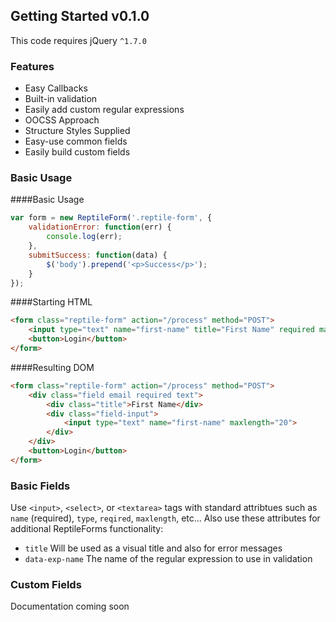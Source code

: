 ## Getting Started v0.1.0
This code requires jQuery `^1.7.0`

### Features
- Easy Callbacks
- Built-in validation
 - Easily add custom regular expressions
- OOCSS Approach
 - Structure Styles Supplied
- Easy-use common fields
- Easily build custom fields

### Basic Usage
####Basic Usage
```js
var form = new ReptileForm('.reptile-form', {
	validationError: function(err) {
		console.log(err);
	},
	submitSuccess: function(data) {
		$('body').prepend('<p>Success</p>');
	}
});
```
####Starting HTML
```html
<form class="reptile-form" action="/process" method="POST">
	<input type="text" name="first-name" title="First Name" required maxlength="20">
	<button>Login</button>
</form>
```
####Resulting DOM
```html
<form class="reptile-form" action="/process" method="POST">
	<div class="field email required text">
		<div class="title">First Name</div>
		<div class="field-input">
			<input type="text" name="first-name" maxlength="20">
		</div>
	</div>
	<button>Login</button>
</form>
```
### Basic Fields
Use `<input>`, `<select>`, or `<textarea>` tags with standard attribtues such as `name` (required), `type`, `reqired`, `maxlength`, etc...
Also use these attributes for additional ReptileForms functionality:
- `title` Will be used as a visual title and also for error messages
- `data-exp-name` The name of the regular expression to use in validation

### Custom Fields
Documentation coming soon